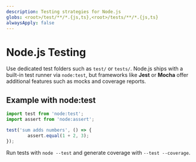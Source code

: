 ```yaml
---
description: Testing strategies for Node.js
globs: <root>/test/**/*.{js,ts},<root>/tests/**/*.{js,ts}
alwaysApply: false
---
```


# Node.js Testing

Use dedicated test folders such as `test/` or `tests/`. Node.js ships with a built-in test runner via `node:test`, but frameworks like **Jest** or **Mocha** offer additional features such as mocks and coverage reports.

## Example with node:test

```javascript
import test from 'node:test';
import assert from 'node:assert';

test('sum adds numbers', () => {
        assert.equal(1 + 2, 3);
});
```

Run tests with `node --test` and generate coverage with `--test --coverage`.
